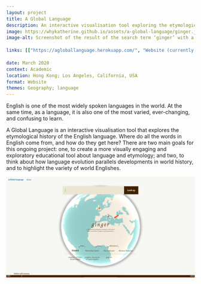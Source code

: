 ```yaml
---
layout: project
title: A Global Language
description: An interactive visualisation tool exploring the etymological history of the English language.
image: https://whykatherine.github.io/assets/a-global-language/ginger.jpg
image-alt: Screenshot of the result of the search term ‘ginger’ with a globe visualising the geographical origins of the word and a timeline visualising the historical origin of the word.

links: [["https://agloballanguage.herokuapp.com/", "Website (currently down)"], ["https://github.com/whykatherine/agloballanguage", "GitHub"]]

date: March 2020
context: Academic
location: Hong Kong; Los Angeles, California, USA
format: Website
themes: Geography; language
---
```


English is one of the most widely spoken languages in the world. At the same time, as a language, it is also one of the most varied, ever-changing, and confusing to learn.

A Global Language is an interactive visualisation tool that explores the etymological history of the English language. Where do all the words in English come from, and how do they get here? There are two main goals for this ongoing project: one, to create a more visually engaging and exploratory educational tool about language and etymology; and two, to think about how language evolution parallels developments in world history, and to highlight the variety of world Englishes.

<div class="gallery">
  <div><img src="/assets/a-global-language/ginger.jpg" alt="Screenshot of the result of the search term ‘ginger’ with a globe visualising the geographical origins of the word and a timeline visualising the historical origin of the word."></div>
</div>